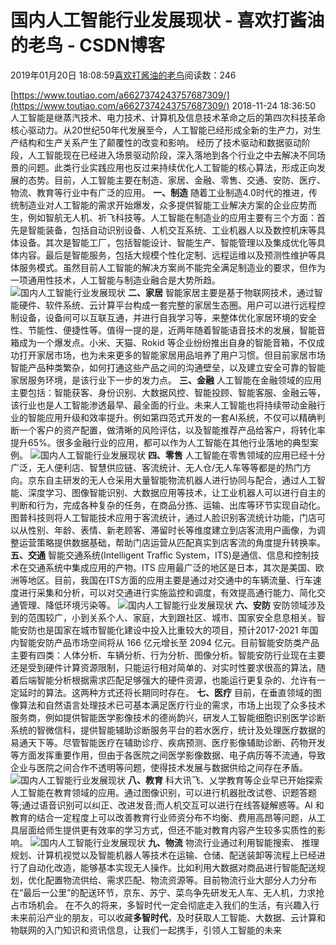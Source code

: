 
# 国内人工智能行业发展现状 - 喜欢打酱油的老鸟 - CSDN博客


2019年01月20日 18:08:59[喜欢打酱油的老鸟](https://me.csdn.net/weixin_42137700)阅读数：246


[https://www.toutiao.com/a6627374243757687309/](https://www.toutiao.com/a6627374243757687309/)
2018-11-24 18:36:50
人工智能是继蒸汽技术、电力技术、计算机及信息技术革命之后的第四次科技革命核心驱动力。从20世纪50年代发展至今，人工智能已经形成全新的生产力，对生产结构和生产关系产生了颠覆性的改变和影响。
经历了技术驱动和数据驱动阶段，人工智能现在已经进入场景驱动阶段，深入落地到各个行业之中去解决不同场景的问题。此类行业实践应用也反过来持续优化人工智能的核心算法，形成正向发展的态势。目前，人工智能主要在制造、家居、金融、零售、交通、安防、医疗、物流、教育等行业中有广泛的应用。
**一、制造**
随着工业制造4.0时代的推进，传统制造业对人工智能的需求开始爆发，众多提供智能工业解决方案的企业应势而生，例如智航无人机、祈飞科技等。人工智能在制造业的应用主要有三个方面：首先是智能装备，包括自动识别设备、人机交互系统、工业机器人以及数控机床等具体设备。其次是智能工厂，包括智能设计、智能生产、智能管理以及集成优化等具体内容。最后是智能服务，包括大规模个性化定制、远程运维以及预测性维护等具体服务模式。虽然目前人工智能的解决方案尚不能完全满足制造业的要求，但作为一项通用性技术，人工智能与制造业融合是大势所趋。
![国内人工智能行业发展现状](http://p3.pstatp.com/large/pgc-image/259a7d18be614a09ad7c4ef530d1f0c2)
**二、家居**
智能家居主要是基于物联网技术，通过智能硬件、软件系统、云计算平台构成一套完整的家居生态圈。用户可以进行远程控制设备，设备间可以互联互通，并进行自我学习等，来整体优化家居环境的安全性、节能性、便捷性等。值得一提的是，近两年随着智能语音技术的发展，智能音箱成为一个爆发点。小米、天猫、Rokid 等企业纷纷推出自身的智能音箱，不仅成功打开家居市场，也为未来更多的智能家居用品培养了用户习惯。但目前家居市场智能产品种类繁杂，如何打通这些产品之间的沟通壁垒，以及建立安全可靠的智能家居服务环境，是该行业下一步的发力点。
**三、金融**
人工智能在金融领域的应用主要包括：智能获客、身份识别、大数据风控、智能投顾、智能客服、金融云等，该行业也是人工智能渗透最早、最全面的行业。未来人工智能也将持续带动金融行业的智能应用升级和效率提升。例如第四范式开发的一套AI系统，不仅可以精确判断一个客户的资产配置，做清晰的风险评估，以及智能推荐产品给客户，将转化率提升65%。很多金融行业的应用，都可以作为人工智能在其他行业落地的典型案例。
![国内人工智能行业发展现状](http://p1.pstatp.com/large/pgc-image/076dfd4efec74fc093a20ba8516c8502)
**四、零售**
人工智能在零售领域的应用已经十分广泛，无人便利店、智慧供应链、客流统计、无人仓/无人车等等都是的热门方向。京东自主研发的无人仓采用大量智能物流机器人进行协同与配合，通过人工智能、深度学习、图像智能识别、大数据应用等技术，让工业机器人可以进行自主的判断和行为，完成各种复杂的任务，在商品分拣、运输、出库等环节实现自动化。图普科技则将人工智能技术应用于客流统计，通过人脸识别客流统计功能，门店可以从性别、年龄、表情、新老顾客、滞留时长等维度建立到店客流用户画像，为调整运营策略提供数据基础，帮助门店运营从匹配真实到店客流的角度提升转换率。
**五、交通**
智能交通系统(Intelligent Traffic System，ITS)是通信、信息和控制技术在交通系统中集成应用的产物。ITS 应用最广泛的地区是日本，其次是美国、欧洲等地区。目前，我国在ITS方面的应用主要是通过对交通中的车辆流量、行车速度进行采集和分析，可以对交通进行实施监控和调度，有效提高通行能力、简化交通管理、降低环境污染等。
![国内人工智能行业发展现状](http://p1.pstatp.com/large/pgc-image/d4514978e03f4cf28cc46b27e1c5a13c)
**六、安防**
安防领域涉及到的范围较广，小到关系个人、家庭，大到跟社区、城市、国家安全息息相关。智能安防也是国家在城市智能化建设中投入比重较大的项目，预计2017-2021 年国内智能安防产品市场空间将从 166 亿元增长至 2094 亿元。目前智能安防类产品主要有四类：人体分析、车辆分析、行为分析、图像分析。智能安防行业现在主要还是受到硬件计算资源限制，只能运行相对简单的、对实时性要求很高的算法，随着后端智能分析根据需求匹配足够强大的硬件资源，也能运行更复杂的、允许有一定延时的算法。这两种方式还将长期同时存在。
**七、医疗**
目前，在垂直领域的图像算法和自然语言处理技术已可基本满足医疗行业的需求，市场上出现了众多技术服务商，例如提供智能医学影像技术的德尚韵兴，研发人工智能细胞识别医学诊断系统的智微信科，提供智能辅助诊断服务平台的若水医疗，统计及处理医疗数据的易通天下等。尽管智能医疗在辅助诊疗、疾病预测、医疗影像辅助诊断、药物开发等方面发挥重要作用，但由于各医院之间医学影像数据、电子病历等不流通，导致企业与医院之间合作不透明等问题，使得技术发展与数据供给之间存在矛盾。
![国内人工智能行业发展现状](http://p1.pstatp.com/large/pgc-image/f0167f97bead43caa518d89410263a33)
**八、教育**
科大讯飞、乂学教育等企业早已开始探索人工智能在教育领域的应用。通过图像识别，可以进行机器批改试卷、识题答题等;通过语音识别可以纠正、改进发音;而人机交互可以进行在线答疑解惑等。AI 和教育的结合一定程度上可以改善教育行业师资分布不均衡、费用高昂等问题，从工具层面给师生提供更有效率的学习方式，但还不能对教育内容产生较多实质性的影响。
![国内人工智能行业发展现状](http://p1.pstatp.com/large/pgc-image/d3673bde802345c8814a6b163faea9bf)
**九、物流**
物流行业通过利用智能搜索、 推理规划、计算机视觉以及智能机器人等技术在运输、仓储、配送装卸等流程上已经进行了自动化改造，能够基本实现无人操作。比如利用大数据对商品进行智能配送规划，优化配置物流供给、需求匹配、物流资源等。目前物流行业大部分人力分布在“最后一公里”的配送环节，京东、苏宁、菜鸟争先研发无人车、无人机，力求抢占市场机会。
在不久的将来，多智时代一定会彻底走入我们的生活，有兴趣入行未来前沿产业的朋友，可以收藏**多智时代**，及时获取人工智能、大数据、云计算和物联网的入门知识和资讯信息，让我们一起携手，引领人工智能的未来

